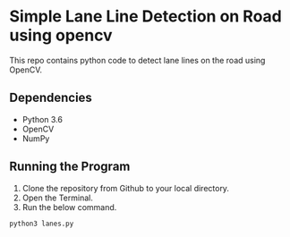 # Simple Lane Line Detection on Road using opencv

This repo contains python code to detect lane lines on the road using OpenCV.

## Dependencies

* Python 3.6
* OpenCV
* NumPy

## Running the Program

1. Clone the repository from Github to your local directory.
2. Open the Terminal.
3. Run the below command.
```
python3 lanes.py
```
